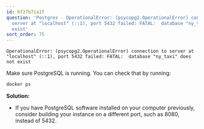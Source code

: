 ```yaml
---
id: 6f27b71a1f
question: 'Postgres - OperationalError: (psycopg2.OperationalError) connection to
  server at "localhost" (::1), port 5432 failed: FATAL:  database "ny_taxi" does not
  exist'
sort_order: 75
---
```


```
OperationalError: (psycopg2.OperationalError) connection to server at "localhost" (::1), port 5432 failed: FATAL:  database "ny_taxi" does not exist
```

Make sure PostgreSQL is running. You can check that by running:

```bash
docker ps
```

**Solution:**

- If you have PostgreSQL software installed on your computer previously, consider building your instance on a different port, such as 8080, instead of 5432.